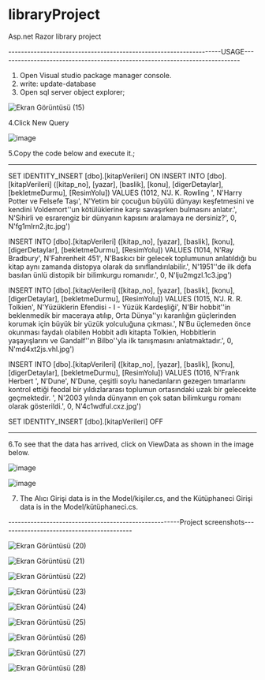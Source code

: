 # libraryProject
 Asp.net Razor library project

-------------------------------------------------------------------USAGE----------------------------------------------------------------------------
1. Open Visual studio package manager console.
2. write: update-database
3. Open sql server object explorer;
   
![Ekran Görüntüsü (15)](https://github.com/HarunEnsar/libraryProject/assets/99835656/aa0db3b3-3c8d-4003-b0db-da5c4db679f6)

4.Click New Query

![image](https://github.com/HarunEnsar/libraryProject/assets/99835656/1ca4a1ff-47ad-42ab-9f77-6bd389149e01)

5.Copy the code below and execute it.;

---------------------------------------------------------------------------------------------------------------------------------------------------
SET IDENTITY_INSERT [dbo].[kitapVerileri] ON
INSERT INTO [dbo].[kitapVerileri] ([kitap_no], [yazar], [baslik], [konu], [digerDetaylar], [bekletmeDurmu], [ResimYolu]) VALUES (1012, N'J. K. Rowling ', N'Harry Potter ve Felsefe Taşı', N'Yetim bir çocuğun büyülü dünyayı keşfetmesini ve kendini Voldemort''un kötülüklerine karşı savaşırken bulmasını anlatır.', N'Sihirli ve esrarengiz bir dünyanın kapısını aralamaya ne dersiniz?', 0, N'fg1mlrn2.jtc.jpg')

INSERT INTO [dbo].[kitapVerileri] ([kitap_no], [yazar], [baslik], [konu], [digerDetaylar], [bekletmeDurmu], [ResimYolu]) VALUES (1014, N'Ray Bradbury', N'Fahrenheit 451', N'Baskıcı bir gelecek toplumunun anlatıldığı bu kitap aynı zamanda distopya olarak da sınıflandırılabilir.', N'1951''de ilk defa basılan ünlü distopik bir bilimkurgu romanıdır.', 0, N'lju2mgzl.1c3.jpg')

INSERT INTO [dbo].[kitapVerileri] ([kitap_no], [yazar], [baslik], [konu], [digerDetaylar], [bekletmeDurmu], [ResimYolu]) VALUES (1015, N'J. R. R. Tolkien', N'Yüzüklerin Efendisi - I - Yüzük Kardeşliği', N'Bir hobbit''in beklenmedik bir maceraya atılıp, Orta Dünya''yı karanlığın güçlerinden korumak için büyük bir yüzük yolculuğuna çıkması.', N'Bu üçlemeden önce okunması faydalı olabilen Hobbit adlı kitapta Tolkien, Hobbitlerin yaşayışlarını ve Gandalf''ın Bilbo''yla ilk tanışmasını anlatmaktadır.', 0, N'md4xt2js.vhl.jpg')

INSERT INTO [dbo].[kitapVerileri] ([kitap_no], [yazar], [baslik], [konu], [digerDetaylar], [bekletmeDurmu], [ResimYolu]) VALUES (1016, N'Frank Herbert ', N'Dune', N'Dune, çeşitli soylu hanedanların gezegen tımarlarını kontrol ettiği feodal bir yıldızlararası toplumun ortasındaki uzak bir gelecekte geçmektedir. ', N'2003 yılında dünyanın en çok satan bilimkurgu romanı olarak gösterildi.', 0, N'4c1wdful.cxz.jpg')

SET IDENTITY_INSERT [dbo].[kitapVerileri] OFF 

-------------------------------------------------------------------------------------------------------------------------------------------------

6.To see that the data has arrived, click on ViewData as shown in the image below.

![image](https://github.com/HarunEnsar/libraryProject/assets/99835656/1d3694f9-9f50-48f1-a700-5719fb3e32d8)

![image](https://github.com/HarunEnsar/libraryProject/assets/99835656/de58d6d6-44ad-4c43-999f-67e51a5e7f54)

7. The Alıcı Girişi data is in the Model/kişiler.cs, and the Kütüphaneci Girişi data is in the Model/kütüphaneci.cs.

------------------------------------------------------Project screenshots------------------------------------------


![Ekran Görüntüsü (20)](https://github.com/HarunEnsar/libraryProject/assets/99835656/2828be9f-e8d5-49db-8105-9e86cca6acc0)

![Ekran Görüntüsü (21)](https://github.com/HarunEnsar/libraryProject/assets/99835656/16492e23-fc4a-4b9f-95c0-643062f467cb)

![Ekran Görüntüsü (22)](https://github.com/HarunEnsar/libraryProject/assets/99835656/39507740-58c4-44f8-a27d-26aca9aaecc6)

![Ekran Görüntüsü (23)](https://github.com/HarunEnsar/libraryProject/assets/99835656/1d1a51a6-2a3c-401b-91a8-26d55a229934)

![Ekran Görüntüsü (24)](https://github.com/HarunEnsar/libraryProject/assets/99835656/9cfbbfc4-001c-47a6-8557-abf04e0088d8)

![Ekran Görüntüsü (25)](https://github.com/HarunEnsar/libraryProject/assets/99835656/ecf2e9b4-f007-4e7e-b97c-77b2cc8a47f4)

![Ekran Görüntüsü (26)](https://github.com/HarunEnsar/libraryProject/assets/99835656/694b183d-a3b3-4fb1-b91a-c0eb119f76a4)

![Ekran Görüntüsü (27)](https://github.com/HarunEnsar/libraryProject/assets/99835656/1a3ee00a-998d-4a76-86a6-ac223a168531)

![Ekran Görüntüsü (28)](https://github.com/HarunEnsar/libraryProject/assets/99835656/111ccdff-f52b-49be-acdd-8fb0bc974b31)












